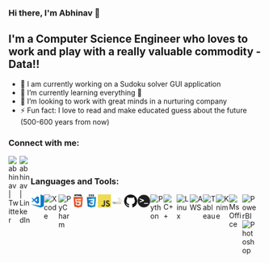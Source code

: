 ### Hi there, I'm Abhinav  👋


## I'm a Computer Science Engineer who loves to work and play with a really valuable commodity - Data!!

- 🔭 I am currently working on a Sudoku solver GUI application
- 🌱 I’m currently learning everything 🤣
- 👯 I’m looking to work with great minds in a nurturing company
- ⚡ Fun fact: I love to read and make educated guess about the future (500-600 years from now)


### Connect with me:

[<img align="left" alt="abhinav | Twitter" width="22px" src="https://cdn.jsdelivr.net/npm/simple-icons@v3/icons/twitter.svg" />][twitter]
[<img align="left" alt="abhinav | LinkedIn" width="22px" src="https://cdn.jsdelivr.net/npm/simple-icons@v3/icons/linkedin.svg" />][linkedin]

<br />

### Languages and Tools:





<img align="left" alt="Visual Studio Code" width="26px" src="https://raw.githubusercontent.com/github/explore/80688e429a7d4ef2fca1e82350fe8e3517d3494d/topics/visual-studio-code/visual-studio-code.png" />
<img align="left" alt="Xcode" width="29px" src="https://cdn3.iconfinder.com/data/icons/macosxstyle/macosxstyle_png/512/Xcode.png"/>
<img align="left" alt="PyCharm" width="26px" src="https://img.icons8.com/color/48/000000/pycharm.png"/>

<img align="left" alt="HTML5" width="26px" src="https://raw.githubusercontent.com/github/explore/80688e429a7d4ef2fca1e82350fe8e3517d3494d/topics/html/html.png" />
<img align="left" alt="CSS3" width="26px" src="https://raw.githubusercontent.com/github/explore/80688e429a7d4ef2fca1e82350fe8e3517d3494d/topics/css/css.png" />

<img align="left" alt="JavaScript" width="26px" src="https://raw.githubusercontent.com/github/explore/80688e429a7d4ef2fca1e82350fe8e3517d3494d/topics/javascript/javascript.png" />
<img align="left" alt="MySQL" width="26px" src="https://raw.githubusercontent.com/github/explore/80688e429a7d4ef2fca1e82350fe8e3517d3494d/topics/mysql/mysql.png" />
<img align="left" alt="GitHub" width="26px" src="https://raw.githubusercontent.com/github/explore/78df643247d429f6cc873026c0622819ad797942/topics/github/github.png" />
<img align="left" alt="Terminal" width="26px" src="https://raw.githubusercontent.com/github/explore/80688e429a7d4ef2fca1e82350fe8e3517d3494d/topics/terminal/terminal.png" />

<img align="left" alt="Python" width="26px" src="https://cdn4.iconfinder.com/data/icons/logos-and-brands/512/267_Python_logo-512.png"/>
<img align="left" alt="C++" width="26px" src="https://cdn3.iconfinder.com/data/icons/programming-16/512/programming_6_00001-2-512.png"/>
<img align="left" alt="Linux" width="26px" src="https://cdn3.iconfinder.com/data/icons/logos-brands-3/24/logo_brand_brands_logos_linux-512.png"/>
<img align="left" alt="AWS" width="26px" src="https://img.icons8.com/color/48/000000/amazon-web-services.png"/>

<img align="left" alt="Tableau" width="26px" src="https://cdn2.iconfinder.com/data/icons/mixd/512/3_tableau-512.png"/>
<img align="left" alt="Knime" width="26px" src="https://cdn.icon-icons.com/icons2/2148/PNG/512/knime_icon_132274.png" />
<img align="left" alt="MsOffice" width="26px" src="https://cdn3.iconfinder.com/data/icons/popular-services-brands-vol-2/512/microsoft-office-512.png" />
<img align="left" alt="PowerBI" width="29px" src="https://img.icons8.com/color/48/000000/power-bi.png"/>
<img align="left" alt="Photoshop" width="29px" src="https://cdn1.iconfinder.com/data/icons/designer-skills/128/photoshop-512.png"/>


<br />




[twitter]: https://twitter.com/Abhinav10472114
[linkedin]: https://www.linkedin.com/in/abhinavchaud/
